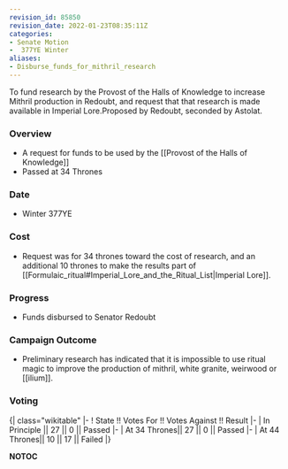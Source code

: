 ```yaml
---
revision_id: 85850
revision_date: 2022-01-23T08:35:11Z
categories:
- Senate Motion
-  377YE Winter
aliases:
- Disburse_funds_for_mithril_research
---
```


To fund research by the Provost of the Halls of Knowledge to increase Mithril production in Redoubt, and request that that research is made available in Imperial Lore.Proposed by Redoubt, seconded by Astolat.

### Overview
* A request for funds to be used by the [[Provost of the Halls of Knowledge]]
* Passed at 34 Thrones

### Date
* Winter 377YE

### Cost
* Request was for 34 thrones toward the cost of research, and an additional 10 thrones to make the results part of [[Formulaic_ritual#Imperial_Lore_and_the_Ritual_List|Imperial Lore]].

### Progress
* Funds disbursed to Senator Redoubt

### Campaign Outcome
* Preliminary research has indicated that it is impossible to use ritual magic to improve the production of mithril, white granite, weirwood or [[ilium]].

### Voting
{| class="wikitable"
|-
! State !! Votes For !! Votes Against !! Result
|-
| In Principle || 27 || 0 || Passed
|-
| At 34 Thrones|| 27 || 0 || Passed
|-
| At 44 Thrones|| 10 || 17 || Failed
|}


__NOTOC__
